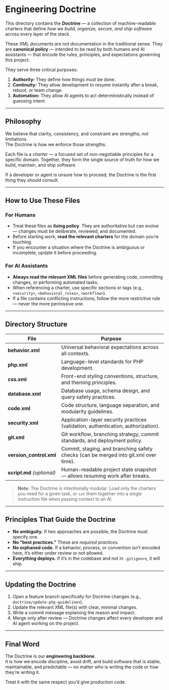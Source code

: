 # Engineering Doctrine

This directory contains the **Doctrine** — a collection of machine-readable charters that define *how we build, organize, secure, and ship software* across every layer of the stack.

These XML documents are not documentation in the traditional sense. They are **canonical policy** — intended to be read by both humans and AI assistants — that encode the rules, principles, and expectations governing this project.  

They serve three critical purposes:

1. **Authority:** They define how things *must* be done.  
2. **Continuity:** They allow development to resume instantly after a break, reboot, or team change.  
3. **Automation:** They allow AI agents to act deterministically instead of guessing intent.

---

## Philosophy

We believe that clarity, consistency, and constraint are strengths, not limitations.  
The Doctrine is how we enforce those strengths.

Each file is a *charter* — a focused set of non-negotiable principles for a specific domain. Together, they form the single source of truth for how we build, maintain, and ship software.

If a developer or agent is unsure how to proceed, the Doctrine is the first thing they should consult.

---

## How to Use These Files

### For Humans

- Treat these files as **living policy**. They are authoritative but can evolve — changes must be deliberate, reviewed, and documented.
- Before starting work, **read the relevant charters** for the domain you’re touching.
- If you encounter a situation where the Doctrine is ambiguous or incomplete, update it before proceeding.

### For AI Assistants

- **Always read the relevant XML files** before generating code, committing changes, or performing automated tasks.
- When referencing a charter, use specific sections or tags (e.g., `<security>`, `<behavioral_rules>`, `<workflow>`).
- If a file contains conflicting instructions, follow the more restrictive rule — never the more permissive one.

---

## Directory Structure

| File | Purpose |
|------|---------|
| **behavior.xml** | Universal behavioral expectations across all contexts. |
| **php.xml** | Language-level standards for PHP development. |
| **css.xml** | Front-end styling conventions, structure, and theming principles. |
| **database.xml** | Database usage, schema design, and query safety practices. |
| **code.xml** | Code structure, language separation, and modularity guidelines. |
| **security.xml** | Application-layer security practices (validation, authentication, authorization). |
| **git.xml** | Git workflow, branching strategy, commit standards, and deployment policy. |
| **version_control.xml** | Commit, staging, and branching safety checks (can be merged into git.xml over time). |
| **script.md** *(optional)* | Human-readable project state snapshot — allows resuming work after breaks. |

> **Note:** The Doctrine is intentionally modular. Load only the charters you need for a given task, or `cat` them together into a single instruction file when passing context to an AI.

---

## Principles That Guide the Doctrine

- **No ambiguity.** If two approaches are possible, the Doctrine must specify one.  
- **No “best practices.”** These are *required practices.*  
- **No orphaned code.** If a behavior, process, or convention isn’t encoded here, it’s either under review or not allowed.  
- **Everything deploys.** If it’s in the codebase and not in `.gitignore`, it will ship.  

---

## Updating the Doctrine

1. Open a feature branch specifically for Doctrine changes (e.g., `doctrine/update-php-guidelines`).
2. Update the relevant XML file(s) with clear, minimal changes.
3. Write a commit message explaining the reason and impact.
4. Merge only after review — Doctrine changes affect every developer and AI agent working on the project.

---

## Final Word

The Doctrine is our **engineering backbone**.  
It is how we encode discipline, avoid drift, and build software that is stable, maintainable, and predictable — no matter who is writing the code or how they’re writing it.

Treat it with the same respect you’d give production code.

